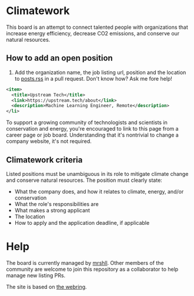 # Climatework

This board is an attempt to connect talented people with organizations that increase energy efficiency, decrease CO2 emissions, and conserve our natural resources.

## How to add an open position

1. Add the organization name, the job listing url, position and the location to [posts.rss](posts.rss) in a pull request. Don't know how? Ask me fore help!

```xml
<item>
  <title>Upstream Tech</title>
  <link>https://upstream.tech/about</link>
  <description>Machine Learning Engineer, Remote</description>
</li>
```

To support a growing community of technologists and scientists in conservation and energy, you're encouraged to link to this page from a career page or job board. Understanding that it's nontrivial to change a company website, it's not required.

## Climatework criteria

Listed positions must be unambiguous in its role to mitigate climate change and conserve natural resources. The position must clearly state:
- What the company does, and how it relates to climate, energy, and/or conservation
- What the role's responsibilities are
- What makes a strong applicant
- The location
- How to apply and the application deadline, if applicable

# Help
The board is currently managed by [mrshll](https://mrshll.com). Other members of the community are welcome to join this repository as a collaborator to help manage new listing PRs.

The site is based on [the webring](https://github.com/XXIIVV/webring).
